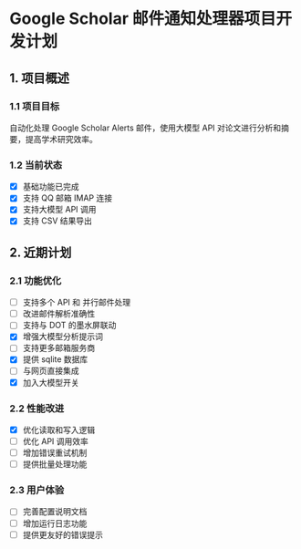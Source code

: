 # Google Scholar 邮件通知处理器项目开发计划

## 1. 项目概述

### 1.1 项目目标

自动化处理 Google Scholar Alerts 邮件，使用大模型 API 对论文进行分析和摘要，提高学术研究效率。

### 1.2 当前状态

- [x] 基础功能已完成
- [x] 支持 QQ 邮箱 IMAP 连接
- [x] 支持大模型 API 调用
- [x] 支持 CSV 结果导出

## 2. 近期计划

### 2.1 功能优化

- [ ] 支持多个 API 和 并行邮件处理
- [ ] 改进邮件解析准确性
- [ ] 支持与 DOT 的墨水屏联动
- [x] 增强大模型分析提示词
- [ ] 支持更多邮箱服务商
- [x] 提供 sqlite 数据库
- [ ] 与网页直接集成
- [x] 加入大模型开关

### 2.2 性能改进

- [x] 优化读取和写入逻辑
- [ ] 优化 API 调用效率
- [ ] 增加错误重试机制
- [ ] 提供批量处理功能

### 2.3 用户体验

- [ ] 完善配置说明文档
- [ ] 增加运行日志功能
- [ ] 提供更友好的错误提示
